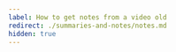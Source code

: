 ```yaml
---
label: How to get notes from a video old
redirect: ./summaries-and-notes/notes.md
hidden: true
---
```

